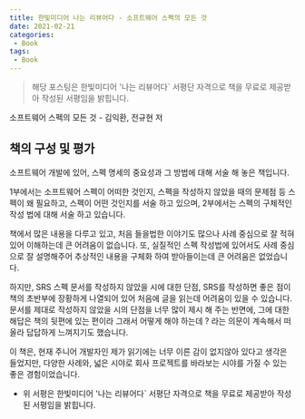 ```yaml
---
title: 한빛미디어 나는 리뷰어다 - 소프트웨어 스펙의 모든 것
date: 2021-02-21
categories:
 - Book
tags:
 - Book
---
```


> 해당 포스팅은 한빛미디어 '나는 리뷰어다` 서평단 자격으로 책을 무료로 제공받아 작성된 서평임을 밝힙니다.

<!-- more -->

소프트웨어 스펙의 모든 것 - 김익환, 전규현 저 

## 책의 구성 및 평가 

소프트웨어 개발에 있어, 스펙 명세의 중요성과 그 방법에 대해 서술 해 놓은 책입니다.

1부에서는 소프트웨어 스펙이 어떠한 것인지, 스펙을 작성하지 않았을 때의 문제점 등 스펙이 왜 필요하고, 스펙이 어떤 것인지를 서술 하고 있으며, 2부에서는 스펙의 구체적인 작성 법에 대해 서술 하고 있습니다. 

책에서 많은 내용을 다루고 있고, 처음 들을법한 이야기도 많으나 사례 중심으로 잘 적혀 있어 이해하는데 큰 어려움이 없습니다. 또, 실질적인 스펙 작성법에 있어서도 사례 중심으로 잘 설명해주어 추상적인 내용을 구체화 하여 받아들이는데 큰 어려움은 없었습니다. 

 하지만, SRS 스펙 문서를 작성하지 않았을 시에 대한 단점, SRS를 작성하면 좋은 점이 책의 초반부에 장황하게 나열되어 있어 처음에 글을 읽는데 어려움이 있을 수 있습니다. 문서를 제대로 작성하지 않았을 시의 단점을 너무 많이 제시 해 주는 반면에, 그에 대한 해답은 책의 뒷편에 있는 편이라 그래서 어떻게 해야 하는데 ? 라는 의문이 계속해서 떠올라 답답하게 느껴지기도 했습니다. 

 이 책은, 현재 주니어 개발자인 제가 읽기에는 너무 이른 감이 없지않아 있다고 생각은 들었지만, 다양한 사례와, 넓은 시야로 회사 프로젝트를 바라보는 시야를 가질 수 있는 좋은 경험이었습니다. 
 

- 위 서평은 한빛미디어 '나는 리뷰어다` 서평단 자격으로 책을 무료로 제공받아 작성된 서평임을 밝힙니다.